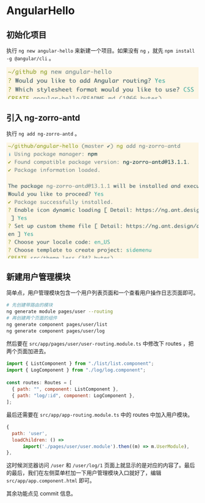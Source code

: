 # AngularHello

## 初始化项目

执行 `ng new angular-hello` 来新建一个项目。如果没有 `ng` ，就先 `npm install -g @angular/cli` 。

![init](./init.png)

## 引入 ng-zorro-antd

执行 `ng add ng-zorro-antd` 。

![antd](./antd.png)

## 新建用户管理模块

简单点，用户管理模块包含一个用户列表页面和一个查看用户操作日志页面即可。

```sh
# 先创建带路由的模块
ng generate module pages/user --routing
# 再创建两个页面的组件
ng generate component pages/user/list
ng generate component pages/user/log
```

然后要在 `src/app/pages/user/user-routing.module.ts` 中修改下 routes ，把两个页面加进去。

```js
import { ListComponent } from "./list/list.component";
import { LogComponent } from "./log/log.component";

const routes: Routes = [
  { path: "", component: ListComponent },
  { path: "log/:id", component: LogComponent },
];
```

最后还需要在 `src/app/app-routing.module.ts` 中的 routes 中加入用户模块。

```js
{
  path: 'user',
  loadChildren: () =>
      import('./pages/user/user.module').then((m) => m.UserModule),
},
```

这时候浏览器访问 `/user` 和 `/user/log/1` 页面上就显示的是对应的内容了。最后的最后，我们在左侧菜单栏加一下用户管理模块入口就好了，编辑 `src/app/app.component.html` 即可。

其余功能点见 commit 信息。
